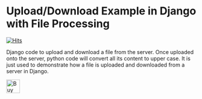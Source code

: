 # Upload/Download Example in Django with File Processing

[![Hits](https://hits.seeyoufarm.com/api/count/incr/badge.svg?url=https%3A%2F%2Fgithub.com%2FMexsonFernandes%2FuploadDownloadFiles-Django&count_bg=%23231582&title_bg=%23555555&icon=&icon_color=%23E7E7E7&title=hits&edge_flat=false)](https://hits.seeyoufarm.com)

Django code to upload and download a file from the server. Once uploaded onto the server, python code will convert all its content to upper case. It is just used to demonstrate how a file is uploaded and downloaded from a server in Django.

<a href='https://ko-fi.com/Y8Y31LBT4' target='_blank'><img height='36' style='border:0px;height:36px;' src='https://cdn.ko-fi.com/cdn/kofi3.png?v=2' border='0' alt='Buy Me a Coffee at ko-fi.com' /></a>
